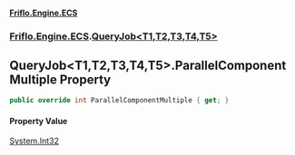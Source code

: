 #### [Friflo.Engine.ECS](index.md 'index')
### [Friflo.Engine.ECS](Friflo.Engine.ECS.md 'Friflo.Engine.ECS').[QueryJob&lt;T1,T2,T3,T4,T5&gt;](QueryJob_T1,T2,T3,T4,T5_.md 'Friflo.Engine.ECS.QueryJob<T1,T2,T3,T4,T5>')

## QueryJob<T1,T2,T3,T4,T5>.ParallelComponentMultiple Property

```csharp
public override int ParallelComponentMultiple { get; }
```

#### Property Value
[System.Int32](https://docs.microsoft.com/en-us/dotnet/api/System.Int32 'System.Int32')